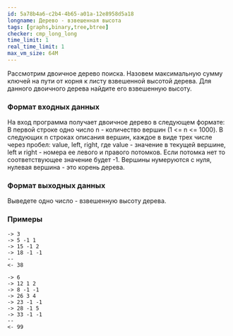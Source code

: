 ```yaml
---
id: 5a78b4a6-c2b4-4b65-a01a-12e8958d5a18
longname: Дерево - взвешенная высота
tags: [graphs,binary,tree,btree]
checker: cmp_long_long
time_limit: 1
real_time_limit: 1
max_vm_size: 64M
---
```


Рассмотрим двоичное дерево поиска. Назовем максимальную сумму ключей на пути от корня к листу взвешенной высотой дерева. Для данного двоичного дерева найдите его взвешенную высоту.

### Формат входных данных

На вход программа получает двоичное дерево в следующем формате:
В первой строке одно число n - количество вершин (1 <= n <= 1000). В следующих n строках описания вершин, каждое в виде трех числе через пробел: value, left, right, где value - значение в текущей вершине, left и right - номера ее левого и правого потомков. Если потомка нет то соответствующее значение будет -1. Вершины нумеруются с нуля, нулевая вершина - это корень дерева.

### Формат выходных данных

Выведете одно число - взвешенную высоту дерева.

### Примеры

```
-> 3
-> 5 -1 1
-> 15 -1 2
-> 18 -1 -1
--
<- 38
```

```
-> 6
-> 12 1 2
-> 8 -1 -1
-> 26 3 4
-> 23 -1 -1
-> 28 -1 5
-> 33 -1 -1
--
<- 99
```
